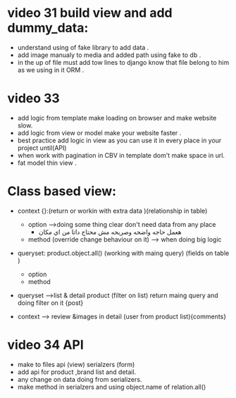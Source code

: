 # video 31 build view and add dummy_data:
  - understand using of fake library to add data .
  - add image manualy to media and added path using fake to db .
  - in the up of file must add tow lines to django know that file belong to him as we using in it ORM .


# video 33

- add logic from template make loading on browser and make website slow.
- add logic from view or model make your website faster .
- best practice add logic in view as you can use it in every place in your project until(API)
- when work with pagination in CBV in template dom't make space in url.
- fat model thin view .

# Class based view:

- context {}:(return or workin with extra data )(relationship in table)
    - option  -->doing some thing clear don't need data from any place
      -  هعمل حاجه واضحه وصريحه مش محتاج داتا من اي مكان
    - method (override change behaviour on it) --> when doing big logic
- queryset: product.object.all()  (working with maing query) (fields on table )
    - option
    - method

- queryset -->list & detail product (filter on list) return maing query and doing filter on it {post}
- context --> review &images in detail (user from product list){comments}


# video 34 API
  - make to files api (view) serialzers (form)
  - add api for product ,brand list and detail.
  - any change on data doing from serializers.
  - make method in serialzers and using object.name of relation.all()

